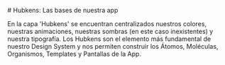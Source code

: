 # Hubkens: Las bases de nuestra app

En la capa 'Hubkens' se encuentran centralizados nuestros colores, nuestras animaciones, nuestras sombras (en este caso inexistentes) y nuestra tipografía. Los Hubkens son el elemento más fundamental de nuestro Design System y nos permiten construir los Átomos, Moléculas, Organismos, Templates y Pantallas de la App.